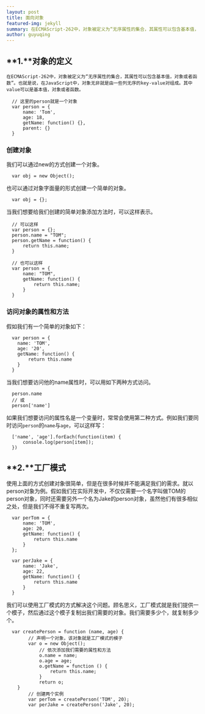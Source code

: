 ```yaml
---
layout: post
title: 面向对象
featured-img: jekyll
summary: 在ECMAScript-262中，对象被定义为“无序属性的集合，其属性可以包含基本值，对象或者函数”。也就是说，在JavaScript中，对象无非就是由一些列无序的key-value对组成。其中value可以是基本值，对象或者函数。
author: guyuqing
---
```


## **1.**对象的定义

`在ECMAScript-262中，对象被定义为“无序属性的集合，其属性可以包含基本值，对象或者函数”。也就是说，在JavaScript中，对象无非就是由一些列无序的key-value对组成。其中value可以是基本值，对象或者函数。`

```
  // 这里的person就是一个对象
  var person = {
      name: 'Tom',
      age: 18,
      getName: function() {},
      parent: {}
  }
```

### 创建对象

我们可以通过new的方式创建一个对象。
```
  var obj = new Object();
```
也可以通过对象字面量的形式创建一个简单的对象。
```
  var obj = {};
```
当我们想要给我们创建的简单对象添加方法时，可以这样表示。
```
  // 可以这样
  var person = {};
  person.name = "TOM";
  person.getName = function() {
      return this.name;
  }

  // 也可以这样
  var person = {
      name: "TOM",
      getName: function() {
          return this.name;
      }
  }
```

### 访问对象的属性和方法

假如我们有一个简单的对象如下：
```
  var person = {
    name: 'TOM',
    age: '20',
    getName: function() {
        return this.name
    }
  }
```
当我们想要访问他的name属性时，可以用如下两种方式访问。
```
  person.name
  // 或
  person['name']
```
如果我们想要访问的属性名是一个变量时，常常会使用第二种方式。例如我们要同时访问`person`的`name`与`age`，可以这样写：
```
  ['name', 'age'].forEach(function(item) {
      console.log(person[item]);
  })
```

## **2.**工厂模式

使用上面的方式创建对象很简单，但是在很多时候并不能满足我们的需求。就以person对象为例。假如我们在实际开发中，不仅仅需要一个名字叫做TOM的person对象，同时还需要另外一个名为Jake的person对象，虽然他们有很多相似之处，但是我们不得不重复写两次。
```
  var perTom = {
      name: 'TOM',
      age: 20,
      getName: function() {
          return this.name
      }
  };

  var perJake = {
      name: 'Jake',
      age: 22,
      getName: function() {
          return this.name
      }
  }
```

我们可以使用工厂模式的方式解决这个问题。顾名思义，工厂模式就是我们提供一个模子，然后通过这个模子复制出我们需要的对象。我们需要多少个，就复制多少个。
```
  var createPerson = function (name, age) {
    	// 声明一个对象，该对象就是工厂模式的模子
    	var o = new Object();
			// 依次添加我们需要的属性和方法
			o.name = name;
			o.age = age;
			o.getName = function () {
				return this.name;
			}
			return o;
  	}
		// 创建两个实例
		var perTom = createPerson('TOM', 20);
		var perJake = createPerson('Jake', 20);
```